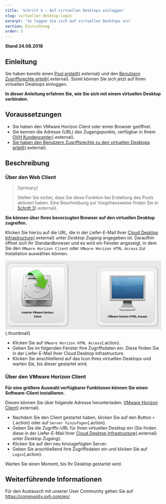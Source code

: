 ```yaml
---
title: 'Schritt 5 − Auf virtuellen Desktops einloggen'
slug: virtueller-desktop-login
excerpt: 'So loggen Sie sich auf virtuellen Desktops ein'
section: Einrichtung
order: 5
---
```


**Stand 24.08.2018**

## Einleitung

Sie haben bereits einen [Pool erstellt](https://docs.ovh.com/de/cloud-desktop-infrastructure/pool-erstellen/){.external} und den [Benutzern Zugriffsrechte erteilt](https://docs.ovh.com/de/cloud-desktop-infrastructure/virtuelle-desktops-zuweisen/){.external}. Somit können Sie sich jetzt auf Ihren virtuellen Desktops einloggen.

**In dieser Anleitung erfahren Sie, wie Sie sich mit einem virtuellen Desktop verbinden.**

## Voraussetzungen

- Sie haben den VMware Horizon Client oder einen Browser geöffnet.
- Sie kennen die Adresse (URL) des Zugangspunkts, verfügbar in Ihrem [OVH Kundencenter](https://www.ovh.com/auth/?action=gotomanager){.external}.
- [Sie haben den Benutzern Zugriffsrechte zu den virtuellen Desktops erteilt](https://docs.ovh.com/de/cloud-desktop-infrastructure/virtuelle-desktops-zuweisen/){.external}.


## Beschreibung

### Über den Web Client

> [!primary]
>
> Stellen Sie sicher, dass Sie diese Funktion bei Erstellung des Pools aktiviert haben. Eine Beschreibung zur Vorgehensweise finden Sie in [Schritt 3](https://docs.ovh.com/de/cloud-desktop-infrastructure/pool-erstellen){.external}.
> 

**Sie können über Ihren bevorzugten Browser auf den virtuellen Desktop zugreifen.**

Klicken Sie hierzu auf die URL, die in der Liefer-E-Mail Ihrer [Cloud Desktop Infrastructure](https://www.ovh.de/cloud/cloud-desktop/infrastructure/){.external} unter *Desktop Zugang* angegeben ist. Daraufhin öffnet sich Ihr Standardbrowser und es wird ein Fenster angezeigt, in dem Sie den `VMware Horizon Client` oder `VMware Horizon HTML Access` zur Installation auswählen können.

![Horizon Landing Page](images/1200.png){.thumbnail}

- Klicken Sie auf `VMware Horizon HTML Access`{.action}.
- Geben Sie im folgenden Fenster Ihre Zugriffsdaten ein. Diese finden Sie in der Liefer-E-Mail Ihrer Cloud Desktop Infrastructure.
- Klicken Sie anschließend auf das Icon Ihres virtuellen Desktops und warten Sie, bis dieser gestartet wird.


### Über den VMware Horizon Client

**Für eine größere Auswahl verfügbarer Funktionen können Sie einen Software-Client installieren.**

Diesen können Sie über folgende Adresse herunterladen: [VMware Horizon Client](https://my.vmware.com/en/web/vmware/info/slug/desktop_end_user_computing/vmware_horizon_clients/4_0){.external}.

- Nachdem Sie den Client gestartet haben, klicken Sie auf den Button `+`{.action} oder auf `Server hinzufügen`{.action}.
- Geben Sie die Zugriffs-URL für Ihren virtuellen Desktop ein (Sie finden diese in der Liefer-E-Mail Ihrer [Cloud Desktop Infrastructure](https://www.ovh.de/cloud/cloud-desktop/infrastructure/){.external} unter *Desktop Zugang*).
- Klicken Sie auf den neu hinzugefügten Server.
- Geben Sie anschließend Ihre Zugriffsdaten ein und klicken Sie auf `Login`{.action}.

Warten Sie einen Moment, bis Ihr Desktop gestartet wird.

## Weiterführende Informationen

Für den Austausch mit unserer User Community gehen Sie auf <https://community.ovh.com/en/>.